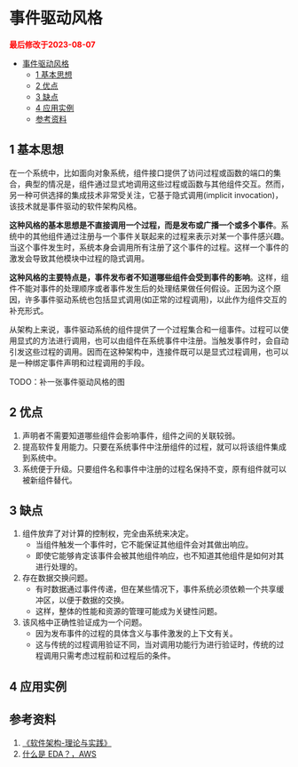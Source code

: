 # 事件驱动风格

<strong><font color="red">最后修改于2023-08-07</font></strong>

- [事件驱动风格](#事件驱动风格)
  - [1 基本思想](#1-基本思想)
  - [2 优点](#2-优点)
  - [3 缺点](#3-缺点)
  - [4 应用实例](#4-应用实例)
  - [参考资料](#参考资料)


## 1 基本思想
在一个系统中，比如面向对象系统，组件接口提供了访问过程或函数的端口的集合，典型的情况是，组件通过显式地调用这些过程或函数与其他组件交互。然而，另一种可供选择的集成技术非常受关注，它基于隐式调用(implicit invocation)，该技术就是事件驱动的软件架构风格。

**这种风格的基本思想是不直接调用一个过程，而是发布或广播一个或多个事件**。系统中的其他组件通过注册与一个事件关联起来的过程来表示对某一个事件感兴趣。当这个事件发生时，系统本身会调用所有注册了这个事件的过程。这样一个事件的激发会导致其他模块中过程的隐式调用。

**这种风格的主要特点是，事件发布者不知道哪些组件会受到事件的影响**。这样，组件不能对事件的处理顺序或者事件发生后的处理结果做任何假设。正因为这个原因，许多事件驱动系统也包括显式调用(如正常的过程调用)，以此作为组件交互的补充形式。

从架构上来说，事件驱动系统的组件提供了一个过程集合和一组事件。过程可以使用显式的方法进行调用，也可以由组件在系统事件中注册。当触发事件时，会自动引发这些过程的调用。因而在这种架构中，连接件既可以是显式过程调用，也可以是一种绑定事件声明和过程调用的手段。

TODO：补一张事件驱动风格的图

## 2 优点
1. 声明者不需要知道哪些组件会影响事件，组件之间的关联较弱。
2. 提高软件复用能力。只要在系统事件中注册组件的过程，就可以将该组件集成到系统中。
3. 系统便于升级。只要组件名和事件中注册的过程名保持不变，原有组件就可以被新组件替代。

## 3 缺点
1. 组件放弃了对计算的控制权，完全由系统来决定。
   * 当组件触发一个事件时，它不能保证其他组件会对其做出响应。
   * 即使它能够肯定该事件会被其他组件响应，也不知道其他组件是如何对其进行处理的。
2. 存在数据交换问题。
   * 有时数据通过事件传递，但在某些情况下，事件系统必须依赖一个共享缓冲区，以便于数据的交换。
   * 这样，整体的性能和资源的管理可能成为关键性问题。
3. 该风格中正确性验证成为一个问题。
   * 因为发布事件的过程的具体含义与事件激发的上下文有关。
   * 这与传统的过程调用验证不同，当对调用功能行为进行验证时，传统的过程调用只需考虑过程前和过程后的条件。

## 4 应用实例
## 参考资料
1. [《软件架构-理论与实践》](https://book.douban.com/subject/33383454/)
2. [什么是 EDA？，AWS](https://aws.amazon.com/cn/what-is/eda/)
